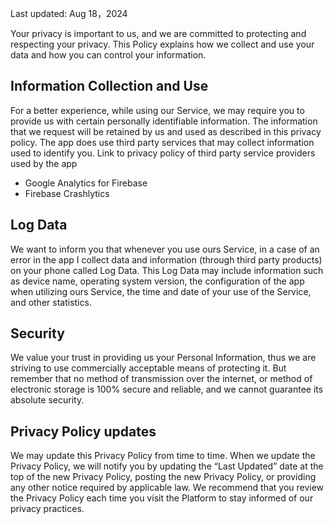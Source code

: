 Last updated: Aug 18，2024

Your privacy is important to us, and we are committed to protecting and respecting your privacy. This Policy explains how we collect and use your data and how you can control your information.

## Information Collection and Use

For a better experience, while using our Service, we may require you to provide us with certain personally identifiable information. The information that we request will be retained by us and used as described in this privacy policy.
The app does use third party services that may collect information used to identify you.
Link to privacy policy of third party service providers used by the app
* Google Analytics for Firebase
* Firebase Crashlytics

## Log Data
We want to inform you that whenever you use ours Service, in a case of an error in the app I collect data and information (through third party products) on your phone called Log Data. This Log Data may include information such as device name, operating system version, the configuration of the app when utilizing ours Service, the time and date of your use of the Service, and other statistics.

## Security
We value your trust in providing us your Personal Information, thus we are striving to use commercially acceptable means of protecting it. But remember that no method of transmission over the internet, or method of electronic storage is 100% secure and reliable, and we cannot guarantee its absolute security.

## Privacy Policy updates
We may update this Privacy Policy from time to time. When we update the Privacy Policy, we will notify you by updating the “Last Updated” date at the top of the new Privacy Policy, posting the new Privacy Policy, or providing any other notice required by applicable law. We recommend that you review the Privacy Policy each time you visit the Platform to stay informed of our privacy practices.
